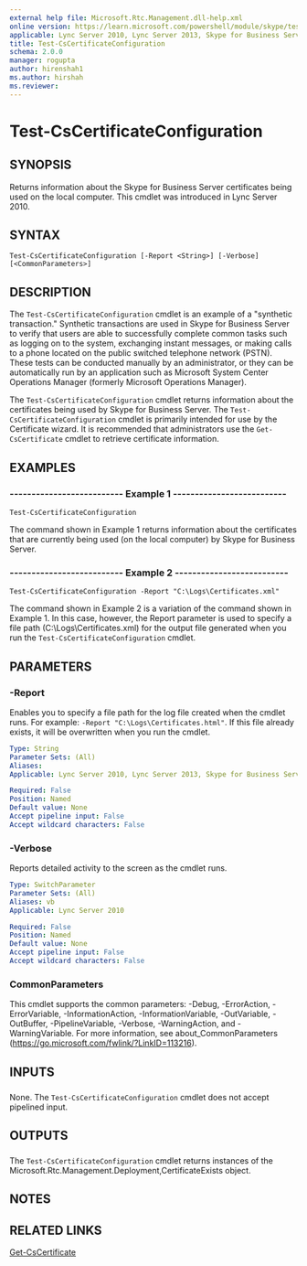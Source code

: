 ```yaml
---
external help file: Microsoft.Rtc.Management.dll-help.xml
online version: https://learn.microsoft.com/powershell/module/skype/test-cscertificateconfiguration
applicable: Lync Server 2010, Lync Server 2013, Skype for Business Server 2015, Skype for Business Server 2019
title: Test-CsCertificateConfiguration
schema: 2.0.0
manager: rogupta
author: hirenshah1
ms.author: hirshah
ms.reviewer:
---
```


# Test-CsCertificateConfiguration

## SYNOPSIS
Returns information about the Skype for Business Server certificates being used on the local computer.
This cmdlet was introduced in Lync Server 2010.


## SYNTAX

```
Test-CsCertificateConfiguration [-Report <String>] [-Verbose] [<CommonParameters>]
```

## DESCRIPTION
The `Test-CsCertificateConfiguration` cmdlet is an example of a "synthetic transaction." Synthetic transactions are used in Skype for Business Server to verify that users are able to successfully complete common tasks such as logging on to the system, exchanging instant messages, or making calls to a phone located on the public switched telephone network (PSTN).
These tests can be conducted manually by an administrator, or they can be automatically run by an application such as Microsoft System Center Operations Manager (formerly Microsoft Operations Manager).

The `Test-CsCertificateConfiguration` cmdlet returns information about the certificates being used by Skype for Business Server.
The `Test-CsCertificateConfiguration` cmdlet is primarily intended for use by the Certificate wizard.
It is recommended that administrators use the `Get-CsCertificate` cmdlet to retrieve certificate information.


## EXAMPLES

### -------------------------- Example 1 --------------------------
```
Test-CsCertificateConfiguration
```

The command shown in Example 1 returns information about the certificates that are currently being used (on the local computer) by Skype for Business Server.


### -------------------------- Example 2 --------------------------
```
Test-CsCertificateConfiguration -Report "C:\Logs\Certificates.xml"
```

The command shown in Example 2 is a variation of the command shown in Example 1.
In this case, however, the Report parameter is used to specify a file path (C:\Logs\Certificates.xml) for the output file generated when you run the `Test-CsCertificateConfiguration` cmdlet.


## PARAMETERS

### -Report
Enables you to specify a file path for the log file created when the cmdlet runs.
For example: `-Report "C:\Logs\Certificates.html"`.
If this file already exists, it will be overwritten when you run the cmdlet.

```yaml
Type: String
Parameter Sets: (All)
Aliases: 
Applicable: Lync Server 2010, Lync Server 2013, Skype for Business Server 2015, Skype for Business Server 2019

Required: False
Position: Named
Default value: None
Accept pipeline input: False
Accept wildcard characters: False
```

### -Verbose
Reports detailed activity to the screen as the cmdlet runs.

```yaml
Type: SwitchParameter
Parameter Sets: (All)
Aliases: vb
Applicable: Lync Server 2010

Required: False
Position: Named
Default value: None
Accept pipeline input: False
Accept wildcard characters: False
```

### CommonParameters
This cmdlet supports the common parameters: -Debug, -ErrorAction, -ErrorVariable, -InformationAction, -InformationVariable, -OutVariable, -OutBuffer, -PipelineVariable, -Verbose, -WarningAction, and -WarningVariable. For more information, see about_CommonParameters (https://go.microsoft.com/fwlink/?LinkID=113216).

## INPUTS

###  
None.
The `Test-CsCertificateConfiguration` cmdlet does not accept pipelined input.

## OUTPUTS

###  
The `Test-CsCertificateConfiguration` cmdlet returns instances of the Microsoft.Rtc.Management.Deployment,CertificateExists object.

## NOTES

## RELATED LINKS

[Get-CsCertificate](Get-CsCertificate.md)

